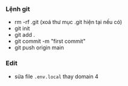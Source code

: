 ### Lệnh git
- rm -rf .git (xoá thư mục .git hiện tại nếu có)
- git init
- git add .
- git commit -m "first commit"
- git push origin main
### Edit
- sửa file ```.env.local``` thay domain
4
